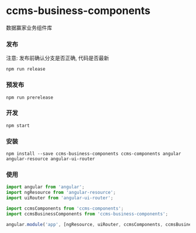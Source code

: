 # ccms-business-components
 数据赢家业务组件库
 
### 发布

注意: 发布前确认分支是否正确, 代码是否最新
```
npm run release
```

### 预发布

```
npm run prerelease
```
 
### 开发

```
npm start
```

### 安装

```
npm install --save ccms-business-components ccms-components angular angular-resource angular-ui-router
```

### 使用

```js
import angular from 'angular';
import ngResource from 'angular-resource';
import uiRouter from 'angular-ui-router';

import ccmsComponents from 'ccms-components';
import ccmsBusinessComponents from 'ccms-business-components';

angular.module('app', [ngResource, uiRouter, ccmsComponents, ccmsBusinessComponents]);
```
